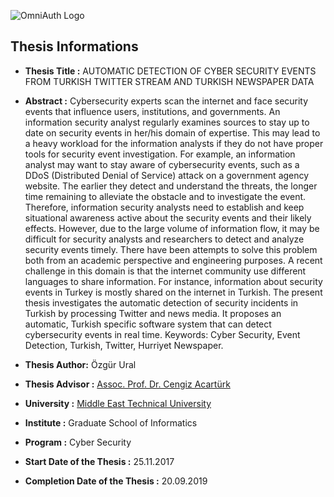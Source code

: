 ![OmniAuth Logo](https://github.com/ozzgural/MSThesis/blob/master/images/thesis.png)

## Thesis Informations
* **Thesis Title :** AUTOMATIC DETECTION OF CYBER SECURITY EVENTS FROM TURKISH TWITTER STREAM AND TURKISH NEWSPAPER DATA
* **Abstract :** 
    Cybersecurity experts scan the internet and face security events that influence users, institutions, and governments. An information security analyst regularly examines sources to stay up to date on security events in her/his domain of expertise. This may lead to a heavy workload for the information analysts if they do not have proper tools for security event investigation. For example, an information analyst may want to stay aware of cybersecurity events, such as a DDoS (Distributed Denial of Service) attack on a government agency website. The earlier they detect and understand the threats, the longer time remaining to alleviate the obstacle and to investigate the event. Therefore, information security analysts need to establish and keep situational awareness active about the security events and their likely effects. However, due to the large volume of information flow, it may be difficult for security analysts and researchers to detect and analyze security events timely. There have been attempts to solve this problem both from an academic perspective and engineering purposes. A recent challenge in this domain is that the internet community use different languages to share information. For instance, information about security events in Turkey is mostly shared on the internet in Turkish. The present thesis investigates the automatic detection of security incidents in Turkish by processing Twitter and news media. It proposes an automatic, Turkish specific software system that can detect cybersecurity events in real time. Keywords: Cyber Security, Event Detection, Turkish, Twitter, Hurriyet Newspaper. 

* **Thesis Author:** Özgür Ural
* **Thesis Advisor :** [Assoc. Prof. Dr. Cengiz Acartürk](https://avesis.metu.edu.tr/acarturk)

* **University :** [Middle East Technical University](https://www.metu.edu.tr/)

* **Institute :** Graduate School of Informatics
* **Program :** Cyber Security

* **Start Date of the Thesis :** 25.11.2017	 
* **Completion Date of the Thesis :** 20.09.2019	 
